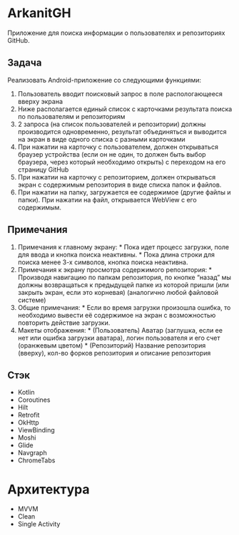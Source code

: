 # ArkanitGH
Приложение для поиска информации о пользователях и репозиториях GitHub.
 
 ## Задача
Реализовать Android-приложение со следующими функциями:
  1. Пользователь вводит поисковый запрос в поле распологающееся вверху экрана
  2. Ниже располагается единый список с карточками результата поиска по пользователям и репозиториям
  3. 2 запроса (на список пользователей и репозитории) должны производится одновременно, результат объединяться и выводится на экран в виде одного списка с разными карточками
  4. При нажатии на карточку с пользователем, должен открываться браузер устройства (если он не один, то должен быть выбор браузера, через который необходимо открыть) с переходом на его страницу GitHub
  5. При нажатии на карточку с репозиторием, должен открываться экран с содержимым репозитория в виде списка папок и файлов.
  6. При нажатии на папку, загружается ее содержимое (другие файлы и папки). При нажатии на файл, открывается WebView с его содержимым.
  
 ## Примечания
  1. Примечания к главному экрану:
    * Пока идет процесс загрузки, поле для ввода и кнопка поиска неактивны.
    * Пока длина строки для поиска менее 3-х символов, кнопка поиска неактивна.
  2. Примечания к экрану просмотра содержимого репозитория:
    * Производя навигацию по папкам репозитория, по кнопке “назад” мы должны возвращаться к предыдущей папке из которой пришли (или закрыть экран, если это корневая) (аналогично любой файловой системе)
  3. Общие примечания:
    * Если во время загрузки произошла ошибка, то необходимо вывести её содержимое на экран с возможностью повторить действие загрузки.
  4. Макеты отображения:
    * (Пользователь) Аватар (заглушка, если ее нет или ошибка загрузки аватара), логин пользователя и его счет (оранжевым цветом)
    * (Репозиторий) Название репозитория (вверху), кол-во форков репозитория и описание репозитория

 
## Стэк
  * Kotlin 
  * Coroutines
  * Hilt
  * Retrofit
  * OkHttp
  * ViewBinding
  * Moshi
  * Glide
  * Navgraph
  * ChromeTabs
  
 # Архитектура
  * MVVM
  * Clean
  * Single Activity
